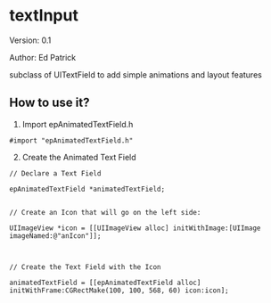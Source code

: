 textInput
=========

Version: 0.1

Author: Ed Patrick


subclass of UITextField to add simple animations and layout features


## How to use it?

1. Import epAnimatedTextField.h

```
#import "epAnimatedTextField.h"
```

2. Create the Animated Text Field

```
// Declare a Text Field

epAnimatedTextField *animatedTextField;


// Create an Icon that will go on the left side:

UIImageView *icon = [[UIImageView alloc] initWithImage:[UIImage imageNamed:@"anIcon"]];



// Create the Text Field with the Icon

animatedTextField = [[epAnimatedTextField alloc] initWithFrame:CGRectMake(100, 100, 568, 60) icon:icon];
```
